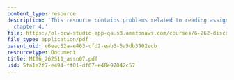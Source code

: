 ```yaml
---
content_type: resource
description: 'This resource contains problems related to reading assignments: finish
  chapter 4.'
file: https://ol-ocw-studio-app-qa.s3.amazonaws.com/courses/6-262-discrete-stochastic-processes-spring-2011/5fa1a2f7e494ff01df67e48e97042c57_MIT6_262S11_assn07.pdf
file_type: application/pdf
parent_uid: e6eac52a-e463-cfd2-eab3-5a5db3902ecb
resourcetype: Document
title: MIT6_262S11_assn07.pdf
uid: 5fa1a2f7-e494-ff01-df67-e48e97042c57
---
```

